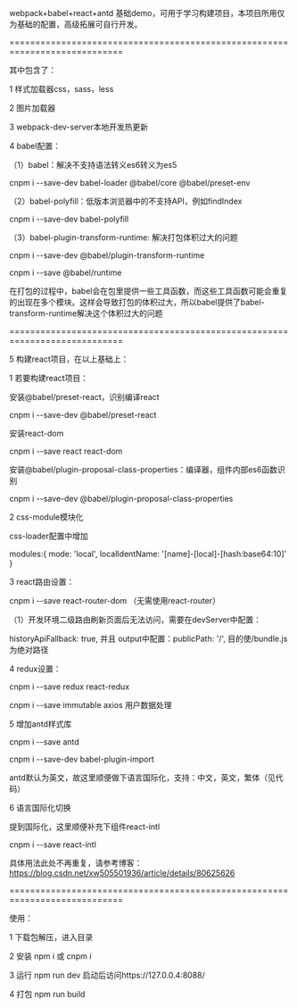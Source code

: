 webpack+babel+react+antd 基础demo，可用于学习构建项目，本项目所用仅为基础的配置，高级拓展可自行开发。

============================================================================

其中包含了：

1 样式加载器css，sass，less

2 图片加载器

3 webpack-dev-server本地开发热更新

4 babel配置：

（1）babel：解决不支持语法转义es6转义为es5

cnpm i --save-dev babel-loader @babel/core @babel/preset-env

（2）babel-polyfill：低版本浏览器中的不支持API，例如findIndex

cnpm i --save-dev babel-polyfill

（3）babel-plugin-transform-runtime: 解决打包体积过大的问题

cnpm i --save-dev @babel/plugin-transform-runtime

cnpm i --save @babel/runtime

在打包的过程中，babel会在包里提供一些工具函数，而这些工具函数可能会重复的出现在多个模块。这样会导致打包的体积过大，所以babel提供了babel-transform-runtime解决这个体积过大的问题

============================================================================

5 构建react项目，在以上基础上：

1 若要构建react项目：

安装@babel/preset-react，识别编译react

cnpm i --save-dev @babel/preset-react

安装react-dom

cnpm i --save react react-dom 

安装@babel/plugin-proposal-class-properties：编译器，组件内部es6函数识别

cnpm i --save-dev @babel/plugin-proposal-class-properties

2 css-module模块化

css-loader配置中增加

modules:{
    mode: 'local',
    localIdentName: '[name]-[local]-[hash:base64:10]'
}

3 react路由设置：

cnpm i --save react-router-dom （无需使用react-router）

（1）开发环境二级路由刷新页面后无法访问，需要在devServer中配置：

historyApiFallback: true, 并且 output中配置：publicPath: '/', 目的使/bundle.js为绝对路径

4 redux设置：

cnpm i --save redux react-redux

cnpm i --save immutable axios 用户数据处理

5 增加antd样式库

cnpm i --save antd

cnpm i --save-dev babel-plugin-import 

antd默认为英文，故这里顺便做下语言国际化，支持：中文，英文，繁体（见代码）

6 语言国际化切换

提到国际化，这里顺便补充下组件react-intl

cnpm i --save react-intl

具体用法此处不再重复，请参考博客：https://blog.csdn.net/xw505501936/article/details/80625626


============================================================================


使用：

1 下载包解压，进入目录

2 安装 npm i 或 cnpm i

3 运行 npm run dev 启动后访问https://127.0.0.4:8088/

4 打包 npm run build
